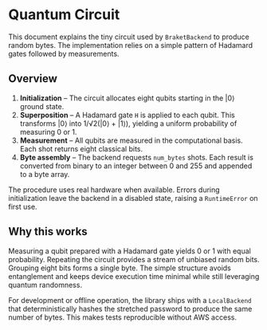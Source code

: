 # Quantum Circuit

This document explains the tiny circuit used by `BraketBackend` to
produce random bytes. The implementation relies on a simple pattern of
Hadamard gates followed by measurements.

## Overview

1. **Initialization** – The circuit allocates eight qubits starting in
the |0⟩ ground state.
2. **Superposition** – A Hadamard gate `H` is applied to each qubit.
   This transforms |0⟩ into 1/√2(|0⟩ + |1⟩), yielding a uniform
   probability of measuring 0 or 1.
3. **Measurement** – All qubits are measured in the computational
   basis. Each shot returns eight classical bits.
4. **Byte assembly** – The backend requests `num_bytes` shots. Each
   result is converted from binary to an integer between 0 and 255 and
   appended to a byte array.

The procedure uses real hardware when available. Errors during
initialization leave the backend in a disabled state, raising a
`RuntimeError` on first use.

## Why this works

Measuring a qubit prepared with a Hadamard gate yields 0 or 1 with equal
probability. Repeating the circuit provides a stream of unbiased random
bits. Grouping eight bits forms a single byte. The simple structure
avoids entanglement and keeps device execution time minimal while still
leveraging quantum randomness.

For development or offline operation, the library ships with a
`LocalBackend` that deterministically hashes the stretched password to
produce the same number of bytes. This makes tests reproducible without
AWS access.
